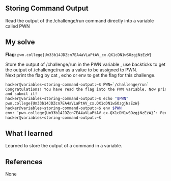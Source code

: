 ## Storing Command Output
Read the output of the /challenge/run command directly into a variable called PWN

## My solve
**Flag:** `pwn.college{Um33b14JDZcn7EA4aVLaPtAV_cx.QX1cDN1wSOzgjNzEzW}`

Store the output of /challenge/run in the PWN variable , use backticks to get the output of /challenge/run as a value to be assigned to PWN.<br>
Next print the flag by cat , echo or env to get the flag for this challenge. 

```bash
hacker@variables~storing-command-output:~$ PWN=`/challenge/run`
Congratulations! You have read the flag into the PWN variable. Now print it out
and submit it!
hacker@variables~storing-command-output:~$ echo "$PWN"
pwn.college{Um33b14JDZcn7EA4aVLaPtAV_cx.QX1cDN1wSOzgjNzEzW}
hacker@variables~storing-command-output:~$ env $PWN
env: ‘pwn.college{Um33b14JDZcn7EA4aVLaPtAV_cx.QX1cDN1wSOzgjNzEzW}’: Permission denied
hacker@variables~storing-command-output:~$
```

## What I learned
Learned to store the output of a command in a variable.

## References 
None
